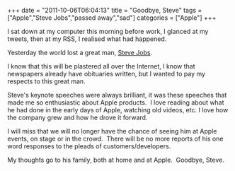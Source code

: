 +++
date = "2011-10-06T06:04:13"
title = "Goodbye, Steve"
tags = ["Apple","Steve Jobs","passed away","sad"]
categories = ["Apple"]
+++

I sat down at my computer this morning before work, I glanced at my tweets, then at my RSS, I realised what had happened. 
 
Yesterday the world lost a great man, [Steve Jobs][1]. 
 
I know that this will be plastered all over the Internet, I know that newspapers already have obituaries written, but I wanted to pay my respects to this great man. 
 
Steve's keynote speeches were always brilliant, it was these speeches that made me so enthusiastic about Apple products.  I love reading about what he had done in the early days of Apple, watching old videos, etc. I love how the company grew and how he drove it forward. 
 
I will miss that we will no longer have the chance of seeing him at Apple events, on stage or in the crowd.  There will be no more reports of his one word responses to the pleads of customers/developers. 
 
My thoughts go to his family, both at home and at Apple.  Goodbye, Steve.

  [1]: http://www.apple.com/stevejobs/
